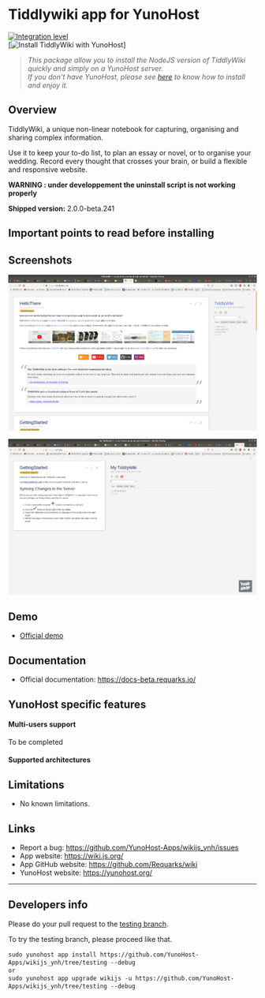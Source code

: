 # Tiddlywiki app for YunoHost

[![Integration level](https://dash.yunohost.org/integration/wikijs.svg)](https://dash.yunohost.org/appci/app/wikijs)  
[![Install TiddlyWiki with YunoHost](https://install-app.yunohost.org/install-with-yunohost.png)]

> *This package allow you to install the NodeJS version of TiddlyWiki quickly and simply on a YunoHost server.  
If you don't have YunoHost, please see [here](https://yunohost.org/#/install) to know how to install and enjoy it.*

## Overview

TiddlyWiki, a unique non-linear notebook for capturing, organising and sharing complex information.

Use it to keep your to-do list, to plan an essay or novel, or to organise your wedding. Record every thought that crosses your brain, or build a flexible and responsive website.

**WARNING : under developpement the uninstall script is not working properly**

**Shipped version:** 2.0.0-beta.241

## Important points to read before installing



## Screenshots

![tiddlywiki-screenshot1](https://github.com/inkskull/tiddlywiki_ynh/blob/master/Capture%20du%202019-10-03%2022-02-43.png)

![tiddlywiki-screenshot2](https://github.com/inkskull/tiddlywiki_ynh/blob/master/Capture%20d%E2%80%99%C3%A9cran%20de%202019-10-03%2022-04-39.png)

## Demo

* [Official demo](https://docs-beta.requarks.io/)

## Documentation

 * Official documentation: https://docs-beta.requarks.io/

## YunoHost specific features

#### Multi-users support

To be completed

#### Supported architectures



## Limitations

* No known limitations.

## Links

 * Report a bug: https://github.com/YunoHost-Apps/wikijs_ynh/issues
 * App website: https://wiki.js.org/
 * App GitHub website: https://github.com/Requarks/wiki
 * YunoHost website: https://yunohost.org/

---

Developers info
----------------

Please do your pull request to the [testing branch](https://github.com/YunoHost-Apps/wikijs_ynh/tree/testing).

To try the testing branch, please proceed like that.
```
sudo yunohost app install https://github.com/YunoHost-Apps/wikijs_ynh/tree/testing --debug
or
sudo yunohost app upgrade wikijs -u https://github.com/YunoHost-Apps/wikijs_ynh/tree/testing --debug
```

